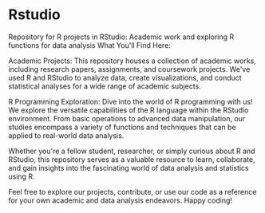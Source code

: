 # Rstudio
Repository for R projects in RStudio: Academic work and exploring R functions for data analysis
What You'll Find Here:

Academic Projects: This repository houses a collection of academic works, including research papers, assignments, and coursework projects. We've used R and RStudio to analyze data, create visualizations, and conduct statistical analyses for a wide range of academic subjects.

R Programming Exploration: Dive into the world of R programming with us! We explore the versatile capabilities of the R language within the RStudio environment. From basic operations to advanced data manipulation, our studies encompass a variety of functions and techniques that can be applied to real-world data analysis.

Whether you're a fellow student, researcher, or simply curious about R and RStudio, this repository serves as a valuable resource to learn, collaborate, and gain insights into the fascinating world of data analysis and statistics using R.

Feel free to explore our projects, contribute, or use our code as a reference for your own academic and data analysis endeavors. Happy coding!
